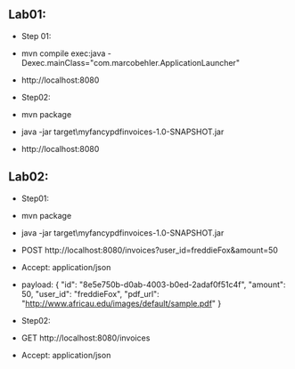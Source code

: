 
## Lab01:

* Step 01:
* mvn compile exec:java -Dexec.mainClass="com.marcobehler.ApplicationLauncher"
* http://localhost:8080

* Step02:
* mvn package
* java -jar target\myfancypdfinvoices-1.0-SNAPSHOT.jar
* http://localhost:8080

## Lab02:

* Step01:
* mvn package
* java -jar target\myfancypdfinvoices-1.0-SNAPSHOT.jar
* POST http://localhost:8080/invoices?user_id=freddieFox&amount=50
* Accept: application/json
* payload:
  {
  "id": "8e5e750b-d0ab-4003-b0ed-2adaf0f51c4f",
  "amount": 50,
  "user_id": "freddieFox",
  "pdf_url": "http://www.africau.edu/images/default/sample.pdf"
  }

* Step02:
* GET http://localhost:8080/invoices
* Accept: application/json


